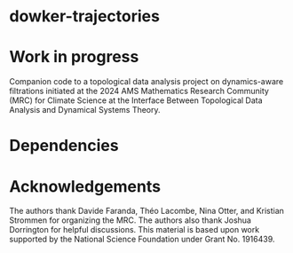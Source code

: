 # dowker-trajectories

# Work in progress

Companion code to a topological data analysis project on dynamics-aware filtrations initiated at the 2024 AMS Mathematics Research Community (MRC) for Climate Science at the Interface Between Topological Data Analysis and Dynamical Systems Theory.

# Dependencies



# Acknowledgements
The authors thank Davide Faranda, Théo Lacombe, Nina Otter, and Kristian Strommen for organizing the MRC.  The authors also thank Joshua Dorrington for helpful discussions.
This material is based upon work supported by the National Science Foundation under Grant No. 1916439.